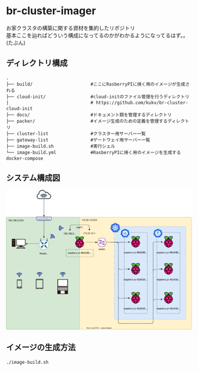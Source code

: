 # br-cluster-imager

お家クラスタの構築に関する資材を集約したリポジトリ  
基本ここを辿ればどういう構成になってるのかがわかるようになってるはず。。(たぶん)

## ディレクトリ構成
```
.
├── build/                      #ここにRasberryPIに焼く用のイメージが生成される
├── cloud-init/                 #cloud-initのファイル管理を行うディレクトリ
|                               # https://github.com/kukv/br-cluster-cloud-init
├── docs/                       #ドキュメント類を管理するディレクトリ
├── packer/                     #イメージ生成のための定義を管理するディレクトリ
├── cluster-list                #クラスター用サーバー一覧
├── gateway-list                #ゲートウェイ用サーバー一覧
├── image-build.sh              #実行シェル
└── image-build.yml             #RasberryPIに焼く用のイメージを生成するdocker-compose
```

## システム構成図

![システム構成図](docs/diagrams/system-configuration.svg)

## イメージの生成方法

```
./image-build.sh
```
